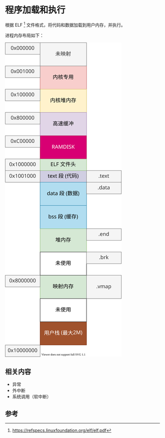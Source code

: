 # 程序加载和执行

根据 ELF [^elf] 文件格式，将代码和数据加载到用户内存，并执行。

进程内存布局如下：

![](./pics/memory_map.drawio.svg)

## 相关内容

- 异常
- 外中断
- 系统调用（软中断）

## 参考

[^elf]: <https://refspecs.linuxfoundation.org/elf/elf.pdf>
